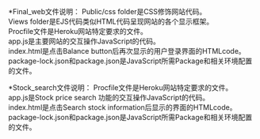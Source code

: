 
*Final_web文件说明：
Public/css folder是CSS修饰网站代码。<br>
Views folder是EJS代码类似HTML代码呈现网站的各个显示框架。<br>
Procfile文件是Heroku网站特定要求的文件。<br>
app.js是主要网站的交互操作JavaScript的代码。<br>
index.html是点击Balance button后再次显示的用户登录界面的HTMLcode。<br>
package-lock.json和package.json是JavaScript所需Package和相关环境配置的文件。<br>

*Stock_search文件说明：
Procfile文件是Heroku网站特定要求的文件。<br>
app.js是Stock price search 功能的交互操作JavaScript的代码。<br>
index.html是点击Search stock information后显示的界面的HTMLcode。<br>
package-lock.json和package.json是JavaScript所需Package和相关环境配置的文件。<br>
